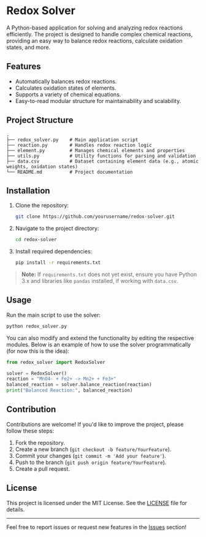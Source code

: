 # Redox Solver

A Python-based application for solving and analyzing redox reactions efficiently. The project is designed to handle complex chemical reactions, providing an easy way to balance redox reactions, calculate oxidation states, and more.

## Features

- Automatically balances redox reactions.
- Calculates oxidation states of elements.
- Supports a variety of chemical equations.
- Easy-to-read modular structure for maintainability and scalability.

## Project Structure

```
.
├── redox_solver.py    # Main application script
├── reaction.py        # Handles redox reaction logic
├── element.py         # Manages chemical elements and properties
├── utils.py           # Utility functions for parsing and validation
├── data.csv           # Dataset containing element data (e.g., atomic weights, oxidation states)
└── README.md          # Project documentation
```

## Installation

1. Clone the repository:
   ```bash
   git clone https://github.com/yourusername/redox-solver.git
   ```
2. Navigate to the project directory:
   ```bash
   cd redox-solver
   ```
3. Install required dependencies:
   ```bash
   pip install -r requirements.txt
   ```

> **Note:** If `requirements.txt` does not yet exist, ensure you have Python 3.x and libraries like `pandas` installed, if working with `data.csv`.

## Usage

Run the main script to use the solver:
```bash
python redox_solver.py
```

You can also modify and extend the functionality by editing the respective modules. Below is an example of how to use the solver programmatically (for now this is the idea):

```python
from redox_solver import RedoxSolver

solver = RedoxSolver()
reaction = "MnO4- + Fe2+ -> Mn2+ + Fe3+"
balanced_reaction = solver.balance_reaction(reaction)
print("Balanced Reaction:", balanced_reaction)
```

## Contribution

Contributions are welcome! If you'd like to improve the project, please follow these steps:

1. Fork the repository.
2. Create a new branch (`git checkout -b feature/YourFeature`).
3. Commit your changes (`git commit -m 'Add your feature'`).
4. Push to the branch (`git push origin feature/YourFeature`).
5. Create a pull request.

## License

This project is licensed under the MIT License. See the [LICENSE](LICENSE) file for details.

---

Feel free to report issues or request new features in the [Issues](https://github.com/108er/redox-solver/issues) section!
